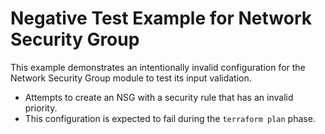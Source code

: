 # Negative Test Example for Network Security Group

This example demonstrates an intentionally invalid configuration for the Network Security Group module to test its input validation.

- Attempts to create an NSG with a security rule that has an invalid priority.
- This configuration is expected to fail during the `terraform plan` phase.
